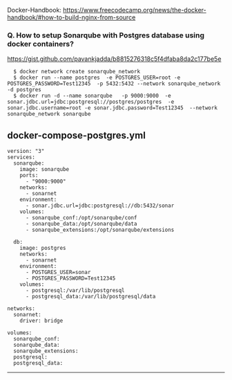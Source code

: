 Docker-Handbook: https://www.freecodecamp.org/news/the-docker-handbook/#how-to-build-nginx-from-source

### Q. How to setup Sonarqube with Postgres database using docker containers?
https://gist.github.com/pavankjadda/b8815276318c5f4dfaba8da2c177be5e

      $ docker network create sonarqube_network
      $ docker run --name postgres  -e POSTGRES_USER=root -e POSTGRES_PASSWORD=Test12345  -p 5432:5432 --network sonarqube_network -d postgres
      $ docker run -d --name sonarqube   -p 9000:9000  -e sonar.jdbc.url=jdbc:postgresql://postgres/postgres  -e sonar.jdbc.username=root -e sonar.jdbc.password=Test12345  --network sonarqube_network sonarqube

docker-compose-postgres.yml
--------------------------------------------
```
version: "3"
services:
  sonarqube:
    image: sonarqube
    ports:
      - "9000:9000"
    networks:
      - sonarnet
    environment:
      - sonar.jdbc.url=jdbc:postgresql://db:5432/sonar
    volumes:
      - sonarqube_conf:/opt/sonarqube/conf
      - sonarqube_data:/opt/sonarqube/data
      - sonarqube_extensions:/opt/sonarqube/extensions

  db:
    image: postgres
    networks:
      - sonarnet
    environment:
      - POSTGRES_USER=sonar
      - POSTGRES_PASSWORD=Test12345
    volumes:
      - postgresql:/var/lib/postgresql
      - postgresql_data:/var/lib/postgresql/data

networks:
  sonarnet:
    driver: bridge

volumes:
  sonarqube_conf:
  sonarqube_data:
  sonarqube_extensions:
  postgresql:
  postgresql_data:
```
-----------------------------------------------------------------------
